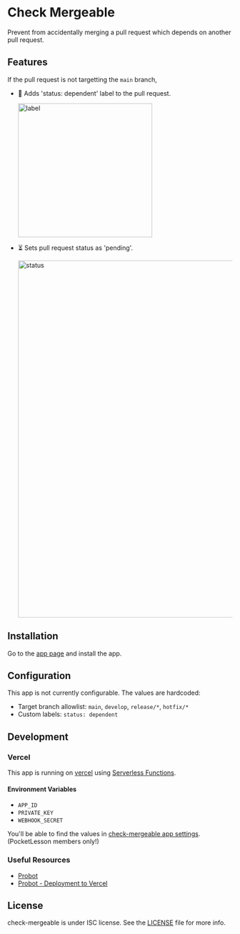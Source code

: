 # Check Mergeable

Prevent from accidentally merging a pull request which depends on another pull request.

## Features

If the pull request is not targetting the `main` branch,

* 🔖 Adds 'status: dependent' label to the pull request.

    <img width="300" alt="label" src="https://user-images.githubusercontent.com/931655/130362351-651d99f7-b62e-4988-bfba-079cec720dd3.png">

* ⏳ Sets pull request status as 'pending'.

    <img width="800" alt="status" src="https://user-images.githubusercontent.com/931655/130361943-90114c4d-31a5-4c3a-8396-3b34ef2ab3cc.png">

## Installation

Go to the [app page](https://github.com/apps/check-mergeable) and install the app.

## Configuration

This app is not currently configurable. The values are hardcoded:

* Target branch allowlist: `main`, `develop`, `release/*`, `hotfix/*`
* Custom labels: `status: dependent`

## Development

### Vercel

This app is running on [vercel](https://vercel.com/) using [Serverless Functions](https://vercel.com/docs/serverless-functions/introduction).

#### Environment Variables

* `APP_ID`
* `PRIVATE_KEY`
* `WEBHOOK_SECRET`

You'll be able to find the values in [check-mergeable app settings](https://github.com/organizations/pocketlesson/settings/apps/check-mergeable). (PocketLesson members only!)

### Useful Resources

* [Probot](https://probot.github.io/)
* [Probot - Deployment to Vercel](https://probot.github.io/docs/deployment/#vercel)

## License

check-mergeable is under ISC license. See the [LICENSE](LICENSE) file for more info.
